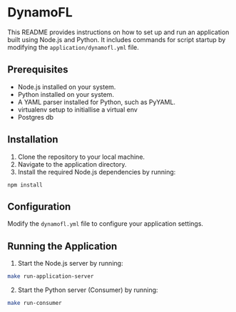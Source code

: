 # DynamoFL

This README provides instructions on how to set up and run an application built using Node.js and Python. It includes commands for script startup by modifying the `application/dynamofl.yml` file.

## Prerequisites

- Node.js installed on your system.
- Python installed on your system.
- A YAML parser installed for Python, such as PyYAML.
- virtualenv setup to initiallise a virtual env
- Postgres db

## Installation

1. Clone the repository to your local machine.
2. Navigate to the application directory.
3. Install the required Node.js dependencies by running:

```Node
npm install
```


## Configuration

Modify the `dynamofl.yml` file to configure your application settings.


## Running the Application

1. Start the Node.js server by running: 
```bash
make run-application-server
```



2. Start the Python server (Consumer) by running:
```bash
make run-consumer
```

